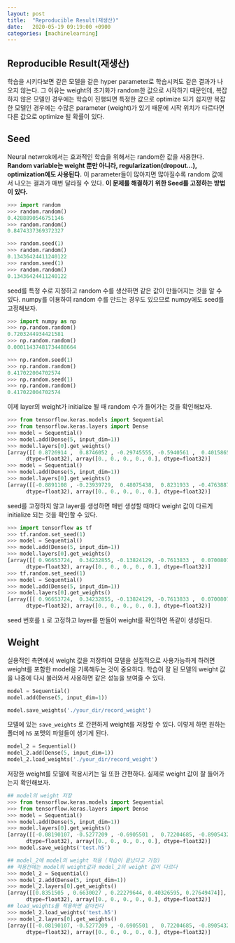 ```yaml
---
layout: post
title:  "Reproducible Result(재생산)"
date:   2020-05-19 09:19:00 +0900
categories: [machinelearning]
---
```


## Reproducible Result(재생산)

학습을 시키다보면 같은 모델을 같은 hyper parameter로 학습시켜도 같은 결과가 나오지 않는다. 그 이유는 weight의 초기화가 random한 값으로 시작하기 때문인데, 복잡하지 않은 모델인 경우에는 학습이 진행되면 특정한 값으로 optimize 되기 쉽지만  복잡한 모델인 경우에는 수많은 parameter (weight)가 있기 때문에 시작 위치가 다르다면 다른 값으로 optimize 될 확률이 있다.



## Seed

Neural netwrok에서는 효과적인 학습을 위해서는 random한 값을 사용한다. **Random variable는 weight 뿐만 아니라, regularization(dropout...), optimization에도 사용된다.** 이 parameter들이 많아지면 많아질수록 random 값에서 나오는 결과가 매번 달라질 수 있다. **이 문제를 해결하기 위한 Seed를 고정하는 방법이 있다.** 

```python
>>> import random
>>> random.random()
0.4288890546751146
>>> random.random()
0.8474337369372327
```

```python
>>> random.seed(1)
>>> random.random()
0.13436424411240122
>>> random.seed(1)
>>> random.random()
0.13436424411240122
```

seed를 특정 수로 지정하고 random 수를 생산하면 같은 값이 만들어지는 것을 알 수 있다. numpy를 이용하여 random 수를 만드는 경우도 있으므로 numpy에도 seed를 고정해보자.

```python
>>> import numpy as np
>>> np.random.random()
0.7203244934421581
>>> np.random.random()
0.00011437481734488664
```

```python
>>> np.random.seed(1)
>>> np.random.random()
0.417022004702574
>>> np.random.seed(1)
>>> np.random.random()
0.417022004702574
```

이제 layer의 weight가 initialize 될 때 random 수가 들어가는 것을 확인해보자.

```python
>>> from tensorflow.keras.models import Sequential
>>> from tensorflow.keras.layers import Dense
>>> model = Sequential()
>>> model.add(Dense(5, input_dim=1))
>>> model.layers[0].get_weights()
[array([[ 0.8726914 ,  0.8746052 , -0.29745555, -0.5940561 ,  0.40158653]],
      dtype=float32), array([0., 0., 0., 0., 0.], dtype=float32)]
>>> model = Sequential()
>>> model.add(Dense(5, input_dim=1))
>>> model.layers[0].get_weights()
[array([[-0.8891108 , -0.23939729,  0.48075438,  0.8231933 , -0.4763887 ]],
      dtype=float32), array([0., 0., 0., 0., 0.], dtype=float32)]
```

seed를 고정하지 않고 layer를 생성하면 매번 생성할 때마다 weight 값이 다르게 initialize 되는 것을 확인할 수 있다.

```python
>>> import tensorflow as tf
>>> tf.random.set_seed(1)
>>> model = Sequential()
>>> model.add(Dense(5, input_dim=1))
>>> model.layers[0].get_weights()
[array([[ 0.96653724,  0.34232855, -0.13824129, -0.7613833 ,  0.07008076]],
      dtype=float32), array([0., 0., 0., 0., 0.], dtype=float32)]
>>> tf.random.set_seed(1)
>>> model = Sequential()
>>> model.add(Dense(5, input_dim=1))
>>> model.layers[0].get_weights()
[array([[ 0.96653724,  0.34232855, -0.13824129, -0.7613833 ,  0.07008076]],
      dtype=float32), array([0., 0., 0., 0., 0.], dtype=float32)]
```

seed 번호를 `1` 로 고정하고 layer를 만들어 weight를 확인하면 똑같이 생성된다.



## Weight

실용적인 측면에서 weight 값을 저장하여 모델을 실질적으로 사용가능하게 하려면 weight를 포함한 model을 기록해두는 것이 중요하다. 학습이 잘 된 모델의 weight 값을 나중에 다시 불러와서 사용하면 같은 성능을 보여줄 수 있다.

```python
model = Sequential()
model.add(Dense(5, input_dim=1))

model.save_weights('./your_dir/record_weight')
```

모델에 있는 `save_weights` 로 간편하게 weight를 저장할 수 있다. 이렇게 하면 원하는 폴더에 `h5` 포맷의 파일들이 생기게 된다.

```python
model_2 = Sequential()
model_2.add(Dense(5, input_dim=1))
model_2.load_weights('./your_dir/record_weight')
```

저장한 weight를 모델에 적용시키는 일 또한 간편하다. 실제로 weight 값이 잘 들어가는지 확인해보자.

```python
## model의 weight 저장
>>> from tensorflow.keras.models import Sequential
>>> from tensorflow.keras.layers import Dense
>>> model = Sequential()
>>> model.add(Dense(5, input_dim=1))
>>> model.layers[0].get_weights()
[array([[-0.08190107, -0.5277209 , -0.6905501 ,  0.72204685, -0.8905432 ]],
      dtype=float32), array([0., 0., 0., 0., 0.], dtype=float32)]
>>> model.save_weights('test.h5')

## model_2에 model의 weight 적용 (학습이 끝났다고 가정)
## 적용전에는 model의 weight값과 model_2의 weight 값이 다르다
>>> model_2 = Sequential()
>>> model_2.add(Dense(5, input_dim=1))
>>> model_2.layers[0].get_weights()
[array([[0.8351505 , 0.6630027 , 0.22279644, 0.40326595, 0.27649474]],
      dtype=float32), array([0., 0., 0., 0., 0.], dtype=float32)]
## load_weights를 적용하면 같아진다
>>> model_2.load_weights('test.h5')
>>> model_2.layers[0].get_weights()
[array([[-0.08190107, -0.5277209 , -0.6905501 ,  0.72204685, -0.8905432 ]],
      dtype=float32), array([0., 0., 0., 0., 0.], dtype=float32)]
```





